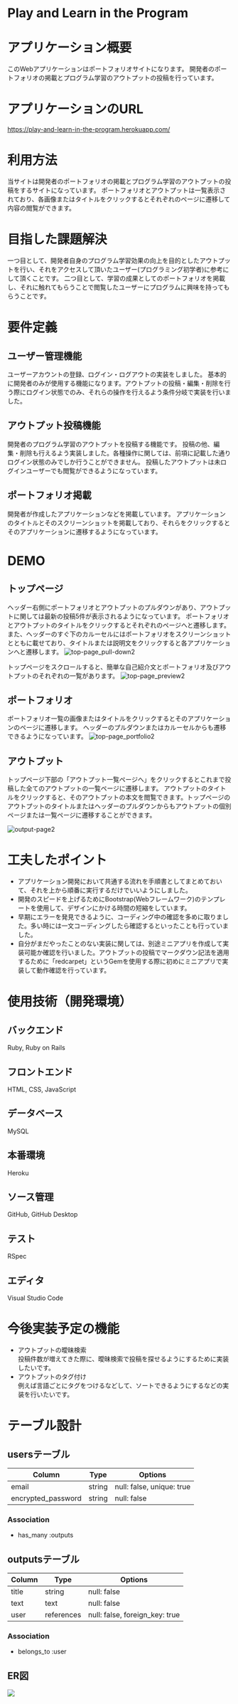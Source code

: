 # Play and Learn in the Program

# アプリケーション概要
このWebアプリケーションはポートフォリオサイトになります。
開発者のポートフォリオの掲載とプログラム学習のアウトプットの投稿を行っています。

# アプリケーションのURL
https://play-and-learn-in-the-program.herokuapp.com/

# 利用方法
当サイトは開発者のポートフォリオの掲載とプログラム学習のアウトプットの投稿をするサイトになっています。
ポートフォリオとアウトプットは一覧表示されており、各画像またはタイトルをクリックするとそれぞれのページに遷移して内容の閲覧ができます。

# 目指した課題解決
一つ目として、開発者自身のプログラム学習効果の向上を目的としたアウトプットを行い、それをアクセスして頂いたユーザー(プログラミング初学者)に参考にして頂くことです。
二つ目として、学習の成果としてのポートフォリオを掲載し、それに触れてもらうことで閲覧したユーザーにプログラムに興味を持ってもらうことです。

# 要件定義
## ユーザー管理機能
ユーザーアカウントの登録、ログイン・ログアウトの実装をしました。
基本的に開発者のみが使用する機能になります。アウトプットの投稿・編集・削除を行う際にログイン状態でのみ、それらの操作を行えるよう条件分岐で実装を行いました。

## アウトプット投稿機能
開発者のプログラム学習のアウトプットを投稿する機能です。
投稿の他、編集・削除も行えるよう実装しました。各種操作に関しては、前項に記載した通りログイン状態のみでしか行うことができません。
投稿したアウトプットは未ログインユーザーでも閲覧ができるようになっています。

## ポートフォリオ掲載
開発者が作成したアプリケーションなどを掲載しています。
アプリケーションのタイトルとそのスクリーンショットを掲載しており、それらをクリックするとそのアプリケーションに遷移するようになっています。

# DEMO
## トップページ
ヘッダー右側にポートフォリオとアウトプットのプルダウンがあり、アウトプットに関しては最新の投稿5件が表示されるようになっています。
ポートフォリオとアウトプットのタイトルをクリックするとそれぞれのページへと遷移します。
また、ヘッダーのすぐ下のカルーセルにはポートフォリオをスクリーンショットとともに載せており、タイトルまたは説明文をクリックすると各アプリケーションへと遷移します。
![top-page_pull-down2](https://user-images.githubusercontent.com/78411965/112437156-fbd4df00-8d89-11eb-92e8-fb0c62c8eccf.gif)

トップページをスクロールすると、簡単な自己紹介文とポートフォリオ及びアウトプットのそれぞれの一覧があります。
![top-page_preview2](https://user-images.githubusercontent.com/78411965/112438644-7a7e4c00-8d8b-11eb-9a0c-7687431f3829.gif)

## ポートフォリオ
ポートフォリオ一覧の画像またはタイトルをクリックするとそのアプリケーションのページに遷移します。
ヘッダーのプルダウンまたはカルーセルからも遷移できるようになっています。
![top-page_portfolio2](https://user-images.githubusercontent.com/78411965/112440747-03968280-8d8e-11eb-8c8f-6bf8197c2ff0.gif)

## アウトプット
トップページ下部の「アウトプット一覧ページへ」をクリックするとこれまで投稿した全てのアウトプットの一覧ページに遷移します。
アウトプットのタイトルをクリックすると、そのアウトプットの本文を閲覧できます。トップページのアウトプットのタイトルまたはヘッダーのプルダウンからもアウトプットの個別ページまたは一覧ページに遷移することができます。

![output-page2](https://user-images.githubusercontent.com/78411965/112439515-8ae2f680-8d8c-11eb-8aab-de8a5a063d8e.gif)

# 工夫したポイント
- アプリケーション開発において共通する流れを手順書としてまとめておいて、それを上から順番に実行するだけでいいようにしました。
- 開発のスピードを上げるためにBootstrap(Webフレームワーク)のテンプレートを使用して、デザインにかける時間の短縮をしています。
- 早期にエラーを発見できるように、コーディング中の確認を多めに取りました。多い時には一文コーディングしたら確認するといったことも行っていました。
- 自分がまだやったことのない実装に関しては、別途ミニアプリを作成して実装可能か確認を行いました。アウトプットの投稿でマークダウン記法を適用するために「redcarpet」というGemを使用する際に初めにミニアプリで実装して動作確認を行っています。

# 使用技術（開発環境）

## バックエンド
Ruby, Ruby on Rails

## フロントエンド
HTML, CSS, JavaScript

## データベース
MySQL

## 本番環境
Heroku

## ソース管理
GitHub, GitHub Desktop

## テスト
RSpec

## エディタ
Visual Studio Code

# 今後実装予定の機能
- アウトプットの曖昧検索  
投稿件数が増えてきた際に、曖昧検索で投稿を探せるようにするために実装したいです。
- アウトプットのタグ付け  
例えば言語ごとにタグをつけるなどして、ソートできるようにするなどの実装を行いたいです。

# テーブル設計

## usersテーブル

| Column             | Type   | Options                   |
| ------------------ | ------ | ------------------------- |
| email              | string | null: false, unique: true |
| encrypted_password | string | null: false               |

### Association
- has_many :outputs

## outputsテーブル

| Column | Type       | Options                        |
| ------ | ---------- | ------------------------------ |
| title  | string     | null: false                    |
| text   | text       | null: false                    |
| user   | references | null: false, foreign_key: true |

### Association
- belongs_to :user

## ER図
<img src="ER.png">